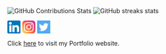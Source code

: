 <p float="left">
  <img align="center" alt="GitHub Contributions Stats" src="https://github-readme-stats.vercel.app/api?username=Gautam-J&count_private=true&show_icons=true&theme=gruvbox&hide_border=true" width="45%" />
  <img align="center" alt="GitHub streaks stats" src="https://github-readme-streak-stats.herokuapp.com/?user=Gautam-J&theme=gruvbox&hide_border=true" width="45%" />
</p>

<p align="left">
  <a href="https://linkedin.com/in/gj-07" target="_blank"><img align="center" alt="Gautam J | LinkedIn" width="30px" src="./readme_media/linkedin.png" /></a>
  <a href="https://www.instagram.com/gautam.j/" target="_blank"><img align="center" alt="Gautam J | Instagram" width="30px" src="./readme_media/instagram.png" /></a>
  <a href="https://twitter.com/gautamj02" target="_blank"><img align="center" alt="Gautam J | Twitter" width="30px" src="./readme_media/twitter.png" /></a>
</p>

Click <a href="https://https://portfolio-gautam-j.vercel.app" target="_blank">here</a> to visit my Portfolio website.
